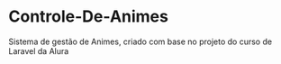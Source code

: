 # Controle-De-Animes
Sistema de gestão de Animes, criado com base no projeto do curso de Laravel da Alura
